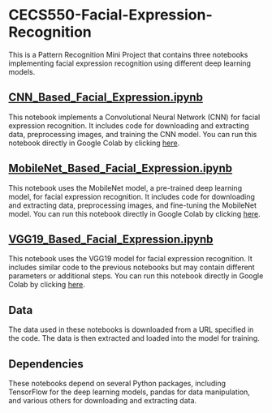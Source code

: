# CECS550-Facial-Expression-Recognition

This is a Pattern Recognition Mini Project that contains three notebooks implementing facial expression recognition using different deep learning models.

## [CNN_Based_Facial_Expression.ipynb](CNN_Based_Facial_Expression.ipynb)

This notebook implements a Convolutional Neural Network (CNN) for facial expression recognition. It includes code for downloading and extracting data, preprocessing images, and training the CNN model. You can run this notebook directly in Google Colab by clicking [here](https://colab.research.google.com/github/Priyansh012/CECS550-Facial-Expression-Recognition/blob/main/CNN_BASED_Facial_Expression.ipynb).

## [MobileNet_Based_Facial_Expression.ipynb](MobileNet_Based_Facial_Expression.ipynb)

This notebook uses the MobileNet model, a pre-trained deep learning model, for facial expression recognition. It includes code for downloading and extracting data, preprocessing images, and fine-tuning the MobileNet model. You can run this notebook directly in Google Colab by clicking [here](https://colab.research.google.com/github/Priyansh012/CECS550-Facial-Expression-Recognition/blob/main/MobileNet_Based_Facial_Expression.ipynb).

## [VGG19_Based_Facial_Expression.ipynb](VGG19_Based_Facial_Expression.ipynb)

This notebook uses the VGG19 model for facial expression recognition. It includes similar code to the previous notebooks but may contain different parameters or additional steps. You can run this notebook directly in Google Colab by clicking [here]([https://colab.research.google.com/github/Priyansh012/CECS550-Facial-Expression-Recognition/blob/main/Facial_Expression_Recognition_Using_VGG19.ipynb](https://colab.research.google.com/github/Priyansh012/CECS550-Facial-Expression-Recognition/blob/main/VGG19_Based_Facial_Expression.ipynb)).

## Data

The data used in these notebooks is downloaded from a URL specified in the code. The data is then extracted and loaded into the model for training.

## Dependencies

These notebooks depend on several Python packages, including TensorFlow for the deep learning models, pandas for data manipulation, and various others for downloading and extracting data.
